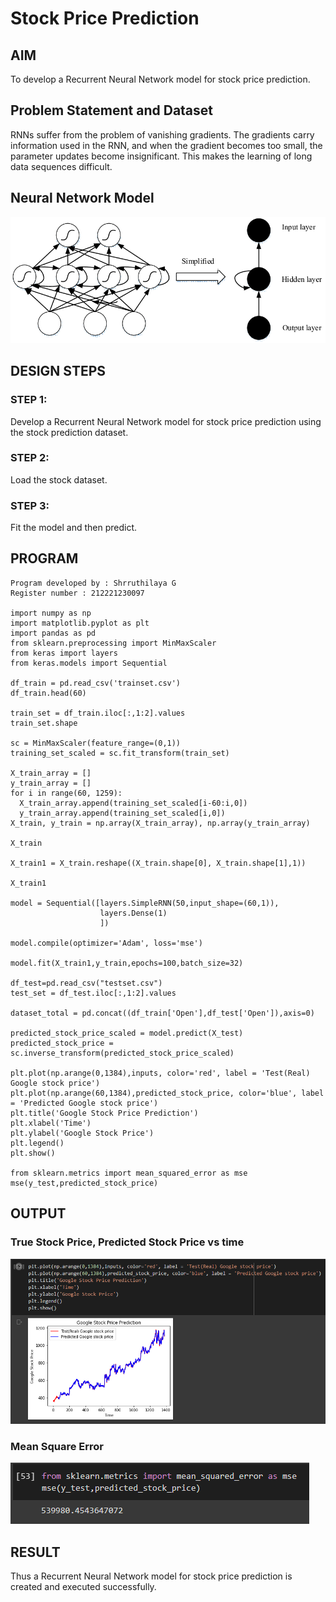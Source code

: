 # Stock Price Prediction

## AIM

To develop a Recurrent Neural Network model for stock price prediction.

## Problem Statement and Dataset
RNNs suffer from the problem of vanishing gradients. The gradients carry information used in the RNN, and when the gradient becomes too small, the parameter updates become insignificant. This makes the learning of long data sequences difficult.

## Neural Network Model

![](model.png)

## DESIGN STEPS

### STEP 1:
Develop a Recurrent Neural Network model for stock price prediction using the stock prediction dataset.
### STEP 2:
Load the stock dataset.
### STEP 3:
Fit the model and then predict.

## PROGRAM

```
Program developed by : Shrruthilaya G
Register number : 212221230097

import numpy as np
import matplotlib.pyplot as plt
import pandas as pd
from sklearn.preprocessing import MinMaxScaler
from keras import layers
from keras.models import Sequential

df_train = pd.read_csv('trainset.csv')
df_train.head(60)

train_set = df_train.iloc[:,1:2].values
train_set.shape

sc = MinMaxScaler(feature_range=(0,1))
training_set_scaled = sc.fit_transform(train_set)

X_train_array = []
y_train_array = []
for i in range(60, 1259):
  X_train_array.append(training_set_scaled[i-60:i,0])
  y_train_array.append(training_set_scaled[i,0])
X_train, y_train = np.array(X_train_array), np.array(y_train_array)

X_train

X_train1 = X_train.reshape((X_train.shape[0], X_train.shape[1],1))

X_train1

model = Sequential([layers.SimpleRNN(50,input_shape=(60,1)),
                    layers.Dense(1)
                    ])

model.compile(optimizer='Adam', loss='mse')

model.fit(X_train1,y_train,epochs=100,batch_size=32)  

df_test=pd.read_csv("testset.csv")
test_set = df_test.iloc[:,1:2].values

dataset_total = pd.concat((df_train['Open'],df_test['Open']),axis=0)

predicted_stock_price_scaled = model.predict(X_test)
predicted_stock_price = sc.inverse_transform(predicted_stock_price_scaled)

plt.plot(np.arange(0,1384),inputs, color='red', label = 'Test(Real) Google stock price')
plt.plot(np.arange(60,1384),predicted_stock_price, color='blue', label = 'Predicted Google stock price')
plt.title('Google Stock Price Prediction')
plt.xlabel('Time')
plt.ylabel('Google Stock Price')
plt.legend()
plt.show()

from sklearn.metrics import mean_squared_error as mse
mse(y_test,predicted_stock_price)
```

## OUTPUT

### True Stock Price, Predicted Stock Price vs time

![](plot.PNG)

### Mean Square Error

![](mse.PNG)

## RESULT
Thus a Recurrent Neural Network model for stock price prediction is created and executed successfully.
